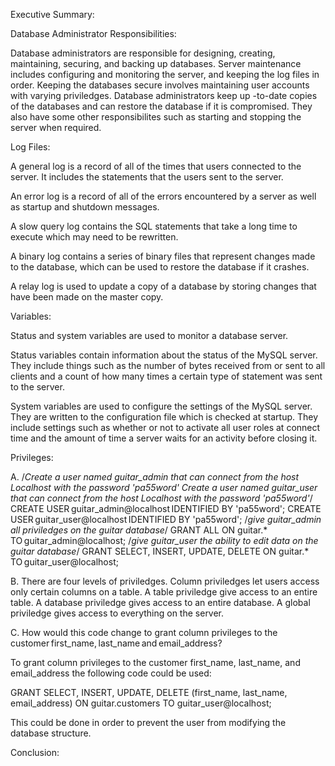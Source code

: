 Executive Summary:

Database Administrator Responsibilities:

Database administrators are responsible for designing, creating, maintaining, securing, and backing up databases. 
Server maintenance includes configuring and monitoring the server, and keeping the log files in order. Keeping 
the databases secure involves maintaining user accounts with varying priviledges. Database administrators keep up
-to-date copies of the databases and can restore the database if it is compromised. They also have some other 
responsibilites such as starting and stopping the server when required.

Log Files:

A general log is a record of all of the times that users connected to the server. It includes the statements that 
the users sent to the server. 

An error log is a record of all of the errors encountered by a server as well as startup and shutdown messages.

A slow query log contains the SQL statements that take a long time to execute which may need to be rewritten.

A binary log contains a series of binary files that represent changes made to the database, which can be used to 
restore the database if it crashes.

A relay log is used to update a copy of a database by storing changes that have been made on the master copy.

Variables:

Status and system variables are used to monitor a database server.

Status variables contain information about the status of the MySQL server. They include things such as the number 
of bytes received from or sent to all clients and a count of how many times a certain type of statement was sent 
to the server.

System variables are used to configure the settings of the MySQL server. They are written to the configuration 
file which is checked at startup. They include settings such as whether or not to activate all user roles at 
connect time and the amount of time a server waits for an activity before closing it.

Privileges:

A.
/*Create a user named guitar_admin that can connect from the host Localhost with the password 'pa55word'
  Create a user named guitar_user that can connect from the host Localhost with the password 'pa55word'*/
CREATE USER guitar_admin@localhost IDENTIFIED BY 'pa55word';
CREATE USER guitar_user@localhost IDENTIFIED BY 'pa55word';
/*give guitar_admin all priviledges on the guitar database*/
GRANT ALL
ON guitar.*
TO guitar_admin@localhost;
/*give guitar_user the ability to edit data on the guitar database*/
GRANT SELECT, INSERT, UPDATE, DELETE
ON guitar.*
TO guitar_user@localhost;

B.
There are four levels of priviledges.
Column priviledges let users access only certain columns on a table.
A table priviledge give access to an entire table.
A database priviledge gives access to an entire database.
A global priviledge gives access to everything on the server.

C.
How would this code change to grant column privileges to the
customer first_name, last_name and email_address? 

To grant column privileges to the customer first_name, last_name, and email_address the following code 
could be used:

GRANT SELECT, INSERT, UPDATE, DELETE (first_name, last_name, email_address)
ON guitar.customers
TO guitar_user@localhost;

This could be done in order to prevent the user from modifying the database structure.



Conclusion:
